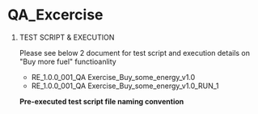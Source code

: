 # QA_Excercise

1. TEST SCRIPT & EXECUTION

    Please see below 2 document for test script and execution details on "Buy more fuel" functioanlity
    - RE_1.0.0_001_QA Exercise_Buy_some_energy_v1.0
    - RE_1.0.0_001_QA Exercise_Buy_some_energy_v1.0_RUN_1
    
    **Pre-executed test script file naming convention**
    <Release Name>_<Test Script ID>_<Title>_<Version>
    
    **Post-executed test script naming convention**
    <Release Name>_<Test Script ID>_<Title>_<Version>_Run_<Run Number>



2. REST API Testing

    Please see "REST API Testing" document for details. 
    
    **Summary**
    •	Postman is used to automate the endpoints and validations. Please note a few scenarios/validations are covered as part of this exercise.
    •	“QA_Excercise” workspace is created with “Ensek” collection to cater “Buy more fuel” endpoints 
    •	Collection and Global Variables are exported and placed in GITHUB

